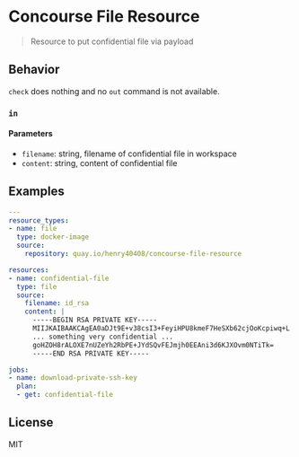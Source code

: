 # Concourse File Resource

> Resource to put confidential file via payload

## Behavior

`check` does nothing and no `out` command is not available.

### `in`

#### Parameters

- `filename`: string, filename of confidential file in workspace
- `content`: string, content of confidential file

## Examples

```yaml
---
resource_types:
- name: file
  type: docker-image
  source:
    repository: quay.io/henry40408/concourse-file-resource

resources:
- name: confidential-file
  type: file
  source:
    filename: id_rsa
    content: |
      -----BEGIN RSA PRIVATE KEY-----
      MIIJKAIBAAKCAgEA0aDJt9E+v38csI3+FeyiHPU8kmeF7HeSXb62cjOoKcpiwq+L
      ... something very confidential ...
      goHZOH8rALOXE7nUZeYh2RbPE+JYdSQvFEJmjh0EEAni3d6KJXOvm0NTiTk=
      -----END RSA PRIVATE KEY-----

jobs:
- name: download-private-ssh-key
  plan:
  - get: confidential-file
```

## License

MIT
